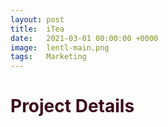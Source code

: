 ```yaml
---
layout: post
title:  iTea
date:   2021-03-01 00:00:00 +0000
image:  lentl-main.png
tags:   Marketing
---
```

<h1 style="color:#3c0919;">Project Details</h1>
